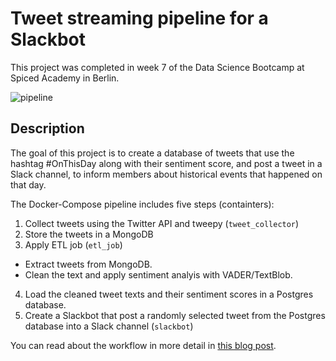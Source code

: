 # Tweet streaming pipeline for a Slackbot
This project was completed in week 7 of the Data Science Bootcamp at Spiced Academy in Berlin.

![pipeline](https://github.com/lorenanda/tweets-docker-pipeline/blob/main/ETL_pipeline.png)

## Description
The goal of this project is to create a database of tweets that use the hashtag #OnThisDay along with their sentiment score, and post a tweet in a Slack channel, to inform members about historical events that happened on that day.

The Docker-Compose pipeline includes five steps (containters):
1. Collect tweets using the Twitter API and tweepy (`tweet_collector`)
2. Store the tweets in a MongoDB
3. Apply ETL job (`etl_job`)
  - Extract tweets from MongoDB.
  - Clean the text and apply sentiment analyis with VADER/TextBlob.
4. Load the cleaned tweet texts and their sentiment scores in a Postgres database.
5. Create a Slackbot that post a randomly selected tweet from the Postgres database into a Slack channel (`slackbot`)

You can read about the workflow in more detail in [this blog post](https://lorenaciutacu.com/2020-11-14-bootcamp7/).
